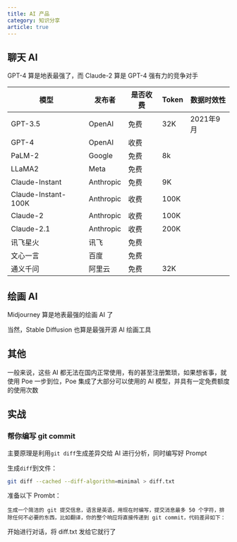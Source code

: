 ```yaml
---
title: AI 产品
category: 知识分享
article: true
---
```


## 聊天 AI

GPT-4 算是地表最强了，而 Claude-2 算是 GPT-4 强有力的竞争对手

| 模型                | 发布者    | 是否收费 | Token | 数据时效性 |
| ------------------- | --------- | -------- | ----- | ---------- |
| GPT-3.5             | OpenAI    | 免费     | 32K   | 2021年9月  |
| GPT-4               | OpenAI    | 收费     |       |            |
| PaLM-2              | Google    | 免费     | 8k    |            |
| LLaMA2              | Meta      | 免费     |       |            |
| Claude-Instant      | Anthropic | 免费     | 9K    |            |
| Claude-Instant-100K | Anthropic | 收费     | 100K  |            |
| Claude-2            | Anthropic | 收费     | 100K  |            |
| Claude-2.1          | Anthropic | 收费     | 200K  |            |
| 讯飞星火            | 讯飞      | 免费     |       |            |
| 文心一言            | 百度      | 免费     |       |            |
| 通义千问            | 阿里云    | 免费     | 32K   |            |

## 绘画 AI

Midjourney 算是地表最强的绘画 AI 了

当然，Stable Diffusion 也算是最强开源 AI 绘画工具

## 其他

一般来说，这些 AI 都无法在国内正常使用，有的甚至注册繁琐，如果想省事，就使用 Poe 一步到位，Poe 集成了大部分可以使用的 AI 模型，并具有一定免费额度的使用次数

## 实战

### 帮你编写 git commit

主要原理是利用`git diff`生成差异交给 AI 进行分析，同时编写好 Prompt

生成`diff`到文件：

```sh
git diff --cached --diff-algorithm=minimal > diff.txt
```

准备以下 Prombt：

```
生成一个简洁的 git 提交信息，语言是英语，用现在时编写，提交消息最多 50 个字符，排除任何不必要的东西，比如翻译，你的整个响应将直接传递到 git commit，代码差异如下：
```

开始进行对话，将 diff.txt 发给它就行了

